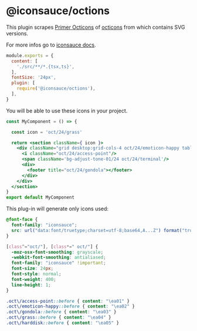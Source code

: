 # @iconsauce/octions

This plugin scrapes [Primer Octicons](https://primer.style/octicons/) of [octicons](https://github.com/primer/octicons) from which contains SVG versions.

For more infos go to [iconsauce docs][iconsauce-docs].

```js
module.exports = {
  content: [
    './src/**/*.{tsx,ts}',
  ],
  fontSize: '24px',
  plugin: [
    require('@iconsauce/octions'),
  ],
}
```

You will be able to use these icons in your project.

```jsx
const MyComponent = () => {

  const icon = 'oct/24/grass'

  return <section className={ icon }>
    <div className="grid desktop:grid-cols-4 oct/24/emoticon-happy tablet:grid-cols-2 grid-cols-1 desktop:gap-6 gap-12 desktop:auto-rows-fr desktop:items-end">
      <i className="oct/24/access-point"/>
      <span className='bg-adjust-tone-01/24 oct/24/terminal'/>
      <div>
        <footer title="oct/24/gondola"></footer>
      </div>
    </div>
  </section>
}
export default MyComponent
```

This plug-in will generate only icons used:

```css
@font-face {
  font-family: "iconsauce";
  src: url("data:font/truetype;charset=utf-8;base64,A...Z") format("truetype");
}

[class^="oct/"], [class*=" oct/"] {
  -moz-osx-font-smoothing: grayscale;
  -webkit-font-smoothing: antialiased;
  font-family: "iconsauce" !important;
  font-size: 24px;
  font-style: normal;
  font-weight: 400;
  line-height: 1;
}

.oct\/access-point::before { content: "\ea01" }
.oct\/emoticon-happy::before { content: "\ea02" }
.oct\/gondola::before { content: "\ea03" }
.oct\/grass::before { content: "\ea04" }
.oct\/harddisk::before { content: "\ea05" }
```

[iconsauce-docs]: https://iconsauce.github.io/docs/
